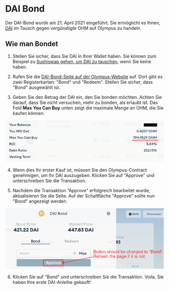 # DAI Bond

Der DAI-Bond wurde am 21. April 2021 eingeführt. Sie ermöglicht es Ihnen, [DAI](https://www.coingecko.com/en/coins/dai) im Tausch gegen vergünstigte OHM auf Olympus zu handeln.

## Wie man Bondet

1. Stellen Sie sicher, dass Sie DAI in Ihrer Wallet haben. Sie können zum Beispiel zu [Sushiswap gehen, um DAI zu tauschen](https://app.sushi.com/swap?inputCurrency=&outputCurrency=0x6b175474e89094c44da98b954eedeac495271d0f), wenn Sie keine haben.

2. Rufen Sie die [DAI-Bond-Seite auf der Olympus-Website](https://app.olympusdao.finance/#/bonds/dai) auf. Dort gibt es zwei Registerkarten: "Bond" und "Redeem". Stellen Sie sicher, dass "Bond" ausgewählt ist.

3. Geben Sie den Betrag der DAI ein, den Sie bonden möchten. Achten Sie darauf, dass Sie nicht versuchen, mehr zu bonden, als erlaubt ist. Das Feld **Max You Can Buy** unten zeigt die maximale Menge an OHM, die Sie kaufen können.

![Sie k&#xF6;nnen nur bis zu einer bestimmten Menge an OHM kaufen](../../.gitbook/assets/max_you_can_buy.png)

4. Wenn dies Ihr erster Kauf ist, müssen Sie den Olympus-Contract genehmigen, um Ihr DAI auszugeben. Klicken Sie auf "Approve" und unterschreiben Sie die Transaktion.

5. Nachdem die Transaktion "Approve" erfolgreich bearbeitet wurde, aktualisieren Sie die Seite. Auf der Schaltfläche "Approve" sollte nun "Bond" angezeigt werden.

![Aktualisieren Sie die Seite nach dem Token-Genehmigungsprozess](../../.gitbook/assets/bond_dai_refresh%20%281%29.png)

6. Klicken Sie auf "Bond" und unterschreiben Sie die Transaktion. Voila, Sie haben Ihre erste DAI-Anleihe gekauft!


